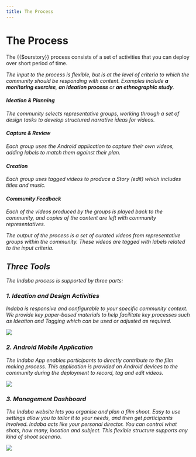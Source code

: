 ```yaml
---
title: The Process
---
```


<ReadTime />

# The Process

<Leader>
The {{$ourstory}} process consists of a set of activities that you can deploy over short period of time.

</Leader>

<Tip>

<i class="el-icon-bottom large" /> The input to the process is flexible, but is at the level of criteria to which the community should be responding with content. Examples include **a monitoring exercise**, **an ideation process** or **an ethnographic study**.

</Tip>

<el-timeline>
<el-timeline-item timestamp="Day 1" placement="top">

<h4>Ideation & Planning</h4>
<p>The community selects representative groups, working through a set of design tasks to develop structured narrative ideas for videos.</p>

</el-timeline-item>
<el-timeline-item timestamp="Day 2-3" placement="top">

<h4>Capture & Review</h4>
<p>Each group uses the Android application to capture their own videos, adding labels to match them against their plan.</p>

</el-timeline-item>
<el-timeline-item timestamp="Day 4" placement="top">

<h4>Creation</h4>
<p>Each group uses tagged videos to produce a Story (edit) which includes titles and music.</p>

</el-timeline-item>
<el-timeline-item timestamp="Day 5" placement="top">

<h4>Community Feedback</h4>
<p>Each of the videos produced by the groups is played back to the community, and copies of the content are left with community representatives.</p>

</el-timeline-item>
</el-timeline>

<Tip>

<i class="el-icon-bottom large" /> The output of the process is a set of curated videos from representative groups within the community. These videos are tagged with labels related to the input criteria.

</Tip>


## Three Tools

The Indaba process is supported by three parts:

### 1. Ideation and Design Activities

Indaba is responsive and configurable to your specific community context. We provide key paper-based materials to help facilitate key processes such as Ideation and Tagging which can be used or adjusted as required.

![](/imgs/photowalk.jpg)

### 2. Android Mobile Application

The Indaba App enables participants to directly contribute to the film making process. This application is provided on Android devices to the community during the deployment to record, tag and edit videos.

![](/imgs/honduras.jpg)

### 3. Management Dashboard

The Indaba website lets you organise and plan a film shoot. Easy to use settings allow you to tailor it to your needs, and then get participants involved. Indaba acts like your personal director. You can control what shots, how many, location and subject. This flexible structure supports any kind of shoot scenario.

![](/imgs/dashboard.png)
